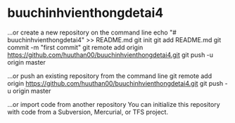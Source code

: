 # buuchinhvienthongdetai4

…or create a new repository on the command line
echo "# buuchinhvienthongdetai4" >> README.md
git init
git add README.md
git commit -m "first commit"
git remote add origin https://github.com/huuthan00/buuchinhvienthongdetai4.git
git push -u origin master


…or push an existing repository from the command line
git remote add origin https://github.com/huuthan00/buuchinhvienthongdetai4.git
git push -u origin master


…or import code from another repository
You can initialize this repository with code from a Subversion, Mercurial, or TFS project.
